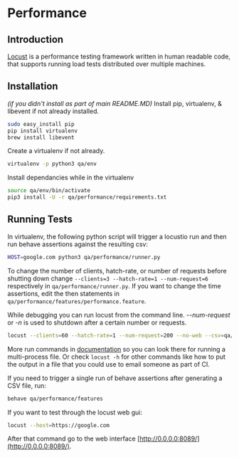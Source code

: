 # Performance

## Introduction

[Locust](http://locust.io/) is a performance testing framework written in human readable code,
that supports running load tests distributed over multiple machines.

## Installation

*(if you didn't install as part of main README.MD)*
Install pip, virtualenv, & libevent if not already installed.

```bash
sudo easy_install pip
pip install virtualenv
brew install libevent
```

Create a virtualenv if not already.

```bash
virtualenv -p python3 qa/env
```

Install dependancies while in the virtualenv

```bash
source qa/env/bin/activate
pip3 install -U -r qa/performance/requirements.txt
```

## Running Tests

In virtualenv, the following python script will trigger a locustio run and then run behave
assertions against the resulting csv:

```bash
HOST=google.com python3 qa/performance/runner.py
```

To change the number of clients, hatch-rate, or number of requests before shutting down
change `--clients=3 --hatch-rate=1 --num-request=6` respectively in `qa/performance/runner.py`. If you want to change
the time assertions, edit the then statements in `qa/performance/features/performance.feature`.

While debugging you can run locust from the command line. *--num-request* or *-n* is used to shutdown after a certain
number or requests.

```bash
locust --clients=60 --hatch-rate=1 --num-request=200 --no-web --csv=qa/performance/results/ --host=https://google.com -f qa/performance/locustfile.py
```

More run commands in  [documentation](http://docs.locust.io/en/latest/quickstart.html#start-locust) so you can look
there for running a multi-process file. Or check `locust -h` for other commands like how to put the output in a file
that you could use to email someone as part of CI.

If you need to trigger a single run of behave assertions after generating a CSV file, run:

```bash
behave qa/performance/features
```

If you want to test through the locust web gui:

```bash
locust --host=https://google.com
```

After that command go to the web interface [http://0.0.0.0:8089/](http://0.0.0.0:8089/).

